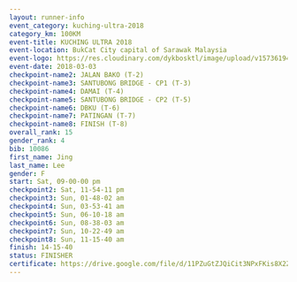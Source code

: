 ```yaml
--- 
layout: runner-info 
event_category: kuching-ultra-2018 
category_km: 100KM 
event-title: KUCHING ULTRA 2018 
event-location: BukCat City capital of Sarawak Malaysia 
event-logo: https://res.cloudinary.com/dykbosktl/image/upload/v1573619473/Logo/kuching-ultra-2018-logo_tlpvm5.png 
event-date: 2018-03-03 
checkpoint-name2: JALAN BAKO (T-2) 
checkpoint-name3: SANTUBONG BRIDGE - CP1 (T-3) 
checkpoint-name4: DAMAI (T-4) 
checkpoint-name5: SANTUBONG BRIDGE - CP2 (T-5) 
checkpoint-name6: DBKU (T-6) 
checkpoint-name7: PATINGAN (T-7) 
checkpoint-name8: FINISH (T-8) 
overall_rank: 15
gender_rank: 4
bib: 10086
first_name: Jing
last_name: Lee
gender: F
start: Sat, 09-00-00 pm
checkpoint2: Sat, 11-54-11 pm
checkpoint3: Sun, 01-48-02 am
checkpoint4: Sun, 03-53-41 am
checkpoint5: Sun, 06-10-18 am
checkpoint6: Sun, 08-38-03 am
checkpoint7: Sun, 10-22-49 am
checkpoint8: Sun, 11-15-40 am
finish: 14-15-40
status: FINISHER
certificate: https://drive.google.com/file/d/11PZuGtZJQiCit3NPxFKis8X2Z1T4yWM/view?usp=sharing
--- 
```

